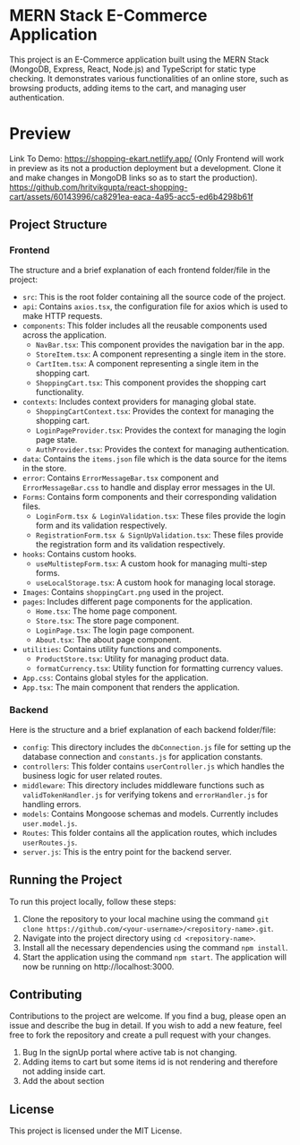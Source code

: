 # MERN Stack E-Commerce Application 

This project is an E-Commerce application built using the MERN Stack (MongoDB, Express, React, Node.js) and TypeScript for static type checking. It demonstrates various functionalities of an online store, such as browsing products, adding items to the cart, and managing user authentication.

# Preview
Link To Demo: https://shopping-ekart.netlify.app/  (Only Frontend will work in preview as its not a production deployment but a development. Clone it and make changes in MongoDB links so as to start the production).
https://github.com/hritvikgupta/react-shopping-cart/assets/60143996/ca8291ea-eaca-4a95-acc5-ed6b4298b61f

## Project Structure

### Frontend

The structure and a brief explanation of each frontend folder/file in the project:

- `src`: This is the root folder containing all the source code of the project.
- `api`: Contains `axios.tsx`, the configuration file for axios which is used to make HTTP requests.
- `components`: This folder includes all the reusable components used across the application.
    * `NavBar.tsx`: This component provides the navigation bar in the app.
    * `StoreItem.tsx`: A component representing a single item in the store.
    * `CartItem.tsx`: A component representing a single item in the shopping cart.
    * `ShoppingCart.tsx`: This component provides the shopping cart functionality.
- `contexts`: Includes context providers for managing global state.
    * `ShoppingCartContext.tsx`: Provides the context for managing the shopping cart.
    * `LoginPageProvider.tsx`: Provides the context for managing the login page state.
    * `AuthProvider.tsx`: Provides the context for managing authentication.
- `data`: Contains the `items.json` file which is the data source for the items in the store.
- `error`: Contains `ErrorMessageBar.tsx` component and `ErrorMessageBar.css` to handle and display error messages in the UI.
- `Forms`: Contains form components and their corresponding validation files.
    * `LoginForm.tsx & LoginValidation.tsx`: These files provide the login form and its validation respectively.
    * `RegistrationForm.tsx & SignUpValidation.tsx`: These files provide the registration form and its validation respectively.
- `hooks`: Contains custom hooks.
    * `useMultistepForm.tsx`: A custom hook for managing multi-step forms.
    * `useLocalStorage.tsx`: A custom hook for managing local storage.
- `Images`: Contains `shoppingCart.png` used in the project.
- `pages`: Includes different page components for the application.
    * `Home.tsx`: The home page component.
    * `Store.tsx`: The store page component.
    * `LoginPage.tsx`: The login page component.
    * `About.tsx`: The about page component.
- `utilities`: Contains utility functions and components.
    * `ProductStore.tsx`: Utility for managing product data.
    * `formatCurrency.tsx`: Utility function for formatting currency values.
- `App.css`: Contains global styles for the application.
- `App.tsx`: The main component that renders the application.

### Backend

Here is the structure and a brief explanation of each backend folder/file:

- `config`: This directory includes the `dbConnection.js` file for setting up the database connection and `constants.js` for application constants.
- `controllers`: This folder contains `userController.js` which handles the business logic for user related routes.
- `middleware`: This directory includes middleware functions such as `validTokenHandler.js` for verifying tokens and `errorHandler.js` for handling errors.
- `models`: Contains Mongoose schemas and models. Currently includes `user.model.js`.
- `Routes`: This folder contains all the application routes, which includes `userRoutes.js`.
- `server.js`: This is the entry point for the backend server.

## Running the Project

To run this project locally, follow these steps:

1. Clone the repository to your local machine using the command `git clone https://github.com/<your-username>/<repository-name>.git`.
2. Navigate into the project directory using `cd <repository-name>`.
3. Install all the necessary dependencies using the command `npm install`.
4. Start the application using the command `npm start`. The application will now be running on http://localhost:3000.

## Contributing

Contributions to the project are welcome. If you find a bug, please open an issue and describe the bug in detail. If you wish to add a new feature, feel free to fork the repository and create a pull request with your changes.
1. Bug In the signUp portal where active tab is not changing.
2. Adding items to cart but some items id is not rendering and therefore not adding inside cart.
3. Add the about section

## License

This project is licensed under the MIT License.
